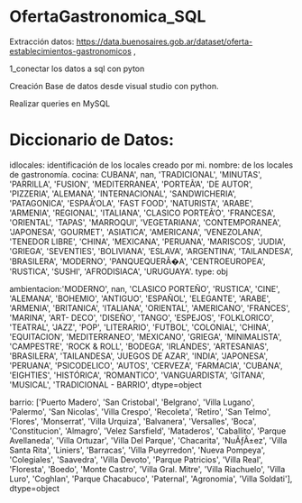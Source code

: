 # OfertaGastronomica_SQL
Extracción datos: https://data.buenosaires.gob.ar/dataset/oferta-establecimientos-gastronomicos ,


1_conectar los datos a sql con pyton 

Creación Base de datos desde visual studio con python.

Realizar queries en MySQL
   


# Diccionario de Datos:
idlocales: identificación de los locales creado por mi.
nombre: de los locales de gastronomía.
cocina: CUBANA', nan, 'TRADICIONAL', 'MINUTAS', 'PARRILLA', 'FUSION',
       'MEDITERRANEA', 'PORTEÃ‘A', 'DE AUTOR', 'PIZZERIA', 'ALEMANA',
       'INTERNACIONAL', 'SANDWICHERIA', 'PATAGONICA', 'ESPAÃ‘OLA',
       'FAST FOOD', 'NATURISTA', 'ARABE', 'ARMENIA', 'REGIONAL',
       'ITALIANA', 'CLASICO PORTEÃ‘O', 'FRANCESA', 'ORIENTAL', 'TAPAS',
       'MARROQUI', 'VEGETARIANA', 'CONTEMPORANEA', 'JAPONESA', 'GOURMET',
       'ASIATICA', 'AMERICANA', 'VENEZOLANA', 'TENEDOR LIBRE', 'CHINA',
       'MEXICANA', 'PERUANA', 'MARISCOS', 'JUDIA', 'GRIEGA', 'SEVENTIES',
       'BOLIVIANA', 'ESLAVA', 'ARGENTINA', 'TAILANDESA', 'BRASILERA',
       'MODERNO', 'PANQUEQUERÃ�A', 'CENTROEUROPEA', 'RUSTICA', 'SUSHI',
       'AFRODISIACA', 'URUGUAYA'. type: obj

ambientacion:'MODERNO', nan, 'CLASICO PORTEÑO', 'RUSTICA', 'CINE', 'ALEMANA',
       'BOHEMIO', 'ANTIGUO', 'ESPAÑOL', 'ELEGANTE', 'ARABE', 'ARMENIA',
       'BRITANICA', 'ITALIANA', 'ORIENTAL', 'AMERICANO', 'FRANCES',
       'MARINA', 'ART- DECO', 'DISEÑO', 'TANGO', 'ESPEJOS', 'FOLKLORICO',
       'TEATRAL', 'JAZZ', 'POP', 'LITERARIO', 'FUTBOL', 'COLONIAL',
       'CHINA', 'EQUITACION', 'MEDITERRANEO', 'MEXICANO', 'GRIEGA',
       'MINIMALISTA', 'CAMPESTRE', 'ROCK & ROLL', 'BODEGA', 'IRLANDES',
       'ARTESANIAS', 'BRASILERA', 'TAILANDESA', 'JUEGOS DE AZAR', 'INDIA',
       'JAPONESA', 'PERUANA', 'PSICODELICO', 'AUTOS', 'CERVEZA',
       'FARMACIA', 'CUBANA', 'EIGHTIES', 'HISTÓRICA', 'ROMANTICO',
       'VANGUARDISTA', 'GITANA', 'MUSICAL', 'TRADICIONAL - BARRIO',
      dtype=object       

barrio: ['Puerto Madero', 'San Cristobal', 'Belgrano', 'Villa Lugano',
       'Palermo', 'San Nicolas', 'Villa Crespo', 'Recoleta', 'Retiro',
       'San Telmo', 'Flores', 'Monserrat', 'Villa Urquiza', 'Balvanera',
       'Versalles', 'Boca', 'Constitucion', 'Almagro', 'Velez Sarsfield',
       'Mataderos', 'Caballito', 'Parque Avellaneda', 'Villa Ortuzar',
       'Villa Del Parque', 'Chacarita', 'NuÃƒÂ±ez', 'Villa Santa Rita',
       'Liniers', 'Barracas', 'Villa Pueyrredon', 'Nueva Pompeya',
       'Colegiales', 'Saavedra', 'Villa Devoto', 'Parque Patricios',
       'Villa Real', 'Floresta', 'Boedo', 'Monte Castro',
       'Villa Gral. Mitre', 'Villa Riachuelo', 'Villa Luro', 'Coghlan',
       'Parque Chacabuco', 'Paternal', 'Agronomia', 'Villa Soldati'],
      dtype=object      
